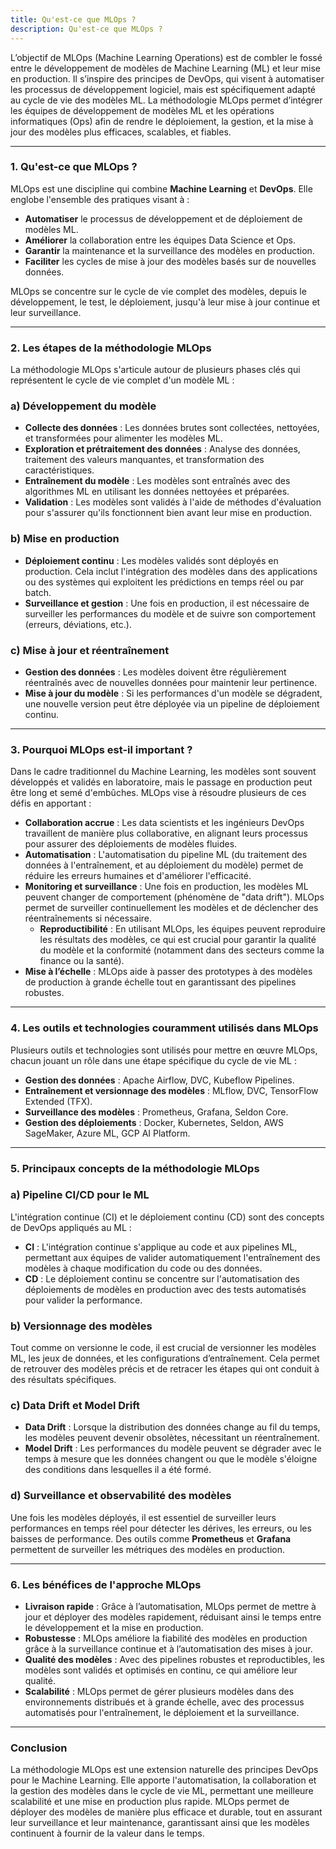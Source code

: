 ```yaml
---
title: Qu'est-ce que MLOps ?
description: Qu'est-ce que MLOps ?
---
```


L’objectif de MLOps (Machine Learning Operations) est de combler le fossé entre le développement de modèles de Machine Learning (ML) et leur mise en production. Il s’inspire des principes de DevOps, qui visent à automatiser les processus de développement logiciel, mais est spécifiquement adapté au cycle de vie des modèles ML. La méthodologie MLOps permet d’intégrer les équipes de développement de modèles ML et les opérations informatiques (Ops) afin de rendre le déploiement, la gestion, et la mise à jour des modèles plus efficaces, scalables, et fiables.

---

### 1. **Qu'est-ce que MLOps ?**

MLOps est une discipline qui combine **Machine Learning** et **DevOps**. Elle englobe l'ensemble des pratiques visant à :

- **Automatiser** le processus de développement et de déploiement de modèles ML.
- **Améliorer** la collaboration entre les équipes Data Science et Ops.
- **Garantir** la maintenance et la surveillance des modèles en production.
- **Faciliter** les cycles de mise à jour des modèles basés sur de nouvelles données.

MLOps se concentre sur le cycle de vie complet des modèles, depuis le développement, le test, le déploiement, jusqu'à leur mise à jour continue et leur surveillance.

---

### 2. **Les étapes de la méthodologie MLOps**

La méthodologie MLOps s'articule autour de plusieurs phases clés qui représentent le cycle de vie complet d'un modèle ML :

### a) **Développement du modèle**

- **Collecte des données** : Les données brutes sont collectées, nettoyées, et transformées pour alimenter les modèles ML.
- **Exploration et prétraitement des données** : Analyse des données, traitement des valeurs manquantes, et transformation des caractéristiques.
- **Entraînement du modèle** : Les modèles sont entraînés avec des algorithmes ML en utilisant les données nettoyées et préparées.
- **Validation** : Les modèles sont validés à l'aide de méthodes d'évaluation pour s'assurer qu'ils fonctionnent bien avant leur mise en production.

### b) **Mise en production**

- **Déploiement continu** : Les modèles validés sont déployés en production. Cela inclut l'intégration des modèles dans des applications ou des systèmes qui exploitent les prédictions en temps réel ou par batch.
- **Surveillance et gestion** : Une fois en production, il est nécessaire de surveiller les performances du modèle et de suivre son comportement (erreurs, déviations, etc.).

### c) **Mise à jour et réentraînement**

- **Gestion des données** : Les modèles doivent être régulièrement réentraînés avec de nouvelles données pour maintenir leur pertinence.
- **Mise à jour du modèle** : Si les performances d'un modèle se dégradent, une nouvelle version peut être déployée via un pipeline de déploiement continu.

---

### 3. **Pourquoi MLOps est-il important ?**

Dans le cadre traditionnel du Machine Learning, les modèles sont souvent développés et validés en laboratoire, mais le passage en production peut être long et semé d'embûches. MLOps vise à résoudre plusieurs de ces défis en apportant :

- **Collaboration accrue** : Les data scientists et les ingénieurs DevOps travaillent de manière plus collaborative, en alignant leurs processus pour assurer des déploiements de modèles fluides.
- **Automatisation** : L'automatisation du pipeline ML (du traitement des données à l'entraînement, et au déploiement du modèle) permet de réduire les erreurs humaines et d'améliorer l'efficacité.
- **Monitoring et surveillance** : Une fois en production, les modèles ML peuvent changer de comportement (phénomène de "data drift"). MLOps permet de surveiller continuellement les modèles et de déclencher des réentraînements si nécessaire.
  - **Reproductibilité** : En utilisant MLOps, les équipes peuvent reproduire les résultats des modèles, ce qui est crucial pour garantir la qualité du modèle et la conformité (notamment dans des secteurs comme la finance ou la santé).
- **Mise à l’échelle** : MLOps aide à passer des prototypes à des modèles de production à grande échelle tout en garantissant des pipelines robustes.

---

### 4. **Les outils et technologies couramment utilisés dans MLOps**

Plusieurs outils et technologies sont utilisés pour mettre en œuvre MLOps, chacun jouant un rôle dans une étape spécifique du cycle de vie ML :

- **Gestion des données** : Apache Airflow, DVC, Kubeflow Pipelines.
- **Entraînement et versionnage des modèles** : MLflow, DVC, TensorFlow Extended (TFX).
- **Surveillance des modèles** : Prometheus, Grafana, Seldon Core.
- **Gestion des déploiements** : Docker, Kubernetes, Seldon, AWS SageMaker, Azure ML, GCP AI Platform.

---

### 5. **Principaux concepts de la méthodologie MLOps**

### a) **Pipeline CI/CD pour le ML**

L'intégration continue (CI) et le déploiement continu (CD) sont des concepts de DevOps appliqués au ML :

- **CI** : L'intégration continue s'applique au code et aux pipelines ML, permettant aux équipes de valider automatiquement l'entraînement des modèles à chaque modification du code ou des données.
- **CD** : Le déploiement continu se concentre sur l'automatisation des déploiements de modèles en production avec des tests automatisés pour valider la performance.

### b) **Versionnage des modèles**

Tout comme on versionne le code, il est crucial de versionner les modèles ML, les jeux de données, et les configurations d’entraînement. Cela permet de retrouver des modèles précis et de retracer les étapes qui ont conduit à des résultats spécifiques.

### c) **Data Drift et Model Drift**

- **Data Drift** : Lorsque la distribution des données change au fil du temps, les modèles peuvent devenir obsolètes, nécessitant un réentraînement.
- **Model Drift** : Les performances du modèle peuvent se dégrader avec le temps à mesure que les données changent ou que le modèle s'éloigne des conditions dans lesquelles il a été formé.

### d) **Surveillance et observabilité des modèles**

Une fois les modèles déployés, il est essentiel de surveiller leurs performances en temps réel pour détecter les dérives, les erreurs, ou les baisses de performance. Des outils comme **Prometheus** et **Grafana** permettent de surveiller les métriques des modèles en production.

---

### 6. **Les bénéfices de l'approche MLOps**

- **Livraison rapide** : Grâce à l’automatisation, MLOps permet de mettre à jour et déployer des modèles rapidement, réduisant ainsi le temps entre le développement et la mise en production.
- **Robustesse** : MLOps améliore la fiabilité des modèles en production grâce à la surveillance continue et à l’automatisation des mises à jour.
- **Qualité des modèles** : Avec des pipelines robustes et reproductibles, les modèles sont validés et optimisés en continu, ce qui améliore leur qualité.
- **Scalabilité** : MLOps permet de gérer plusieurs modèles dans des environnements distribués et à grande échelle, avec des processus automatisés pour l'entraînement, le déploiement et la surveillance.

---

### Conclusion

La méthodologie MLOps est une extension naturelle des principes DevOps pour le Machine Learning. Elle apporte l'automatisation, la collaboration et la gestion des modèles dans le cycle de vie ML, permettant une meilleure scalabilité et une mise en production plus rapide. MLOps permet de déployer des modèles de manière plus efficace et durable, tout en assurant leur surveillance et leur maintenance, garantissant ainsi que les modèles continuent à fournir de la valeur dans le temps.
